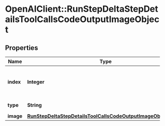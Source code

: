 # OpenAIClient::RunStepDeltaStepDetailsToolCallsCodeOutputImageObject

## Properties
Name | Type | Description | Notes
------------ | ------------- | ------------- | -------------
**index** | **Integer** | The index of the output in the outputs array. | 
**type** | **String** | Always &#x60;image&#x60;. | 
**image** | [**RunStepDeltaStepDetailsToolCallsCodeOutputImageObjectImage**](RunStepDeltaStepDetailsToolCallsCodeOutputImageObjectImage.md) |  | [optional] 

